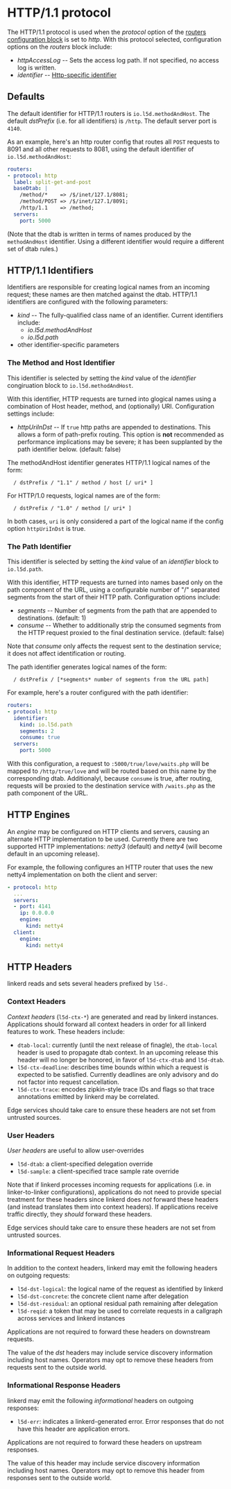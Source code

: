 # HTTP/1.1 protocol

The HTTP/1.1 protocol is used when the *protocol* option of the
[routers configuration block](config.md#routers) is set to *http*.
With this protocol selected, configuration options on the *routers* block
include:

* *httpAccessLog* -- Sets the access log path.  If not specified, no
access log is written.
* *identifier* -- [Http-specific identifier](#protocol-http-identifiers)

<a name="protocol-http-defaults"></a>
## Defaults

The default identifier for HTTP/1.1 routers is `io.l5d.methodAndHost`.  The
default _dstPrefix_ (i.e. for all identifiers) is `/http`. The default server
port is `4140`.

As an example, here's an http router config that routes all `POST`
requests to 8091 and all other requests to 8081, using the default
identifier of `io.l5d.methodAndHost`:

```yaml
routers:
- protocol: http
  label: split-get-and-post
  baseDtab: |
    /method/*    => /$/inet/127.1/8081;
    /method/POST => /$/inet/127.1/8091;
    /http/1.1    => /method;
  servers:
    port: 5000
```

(Note that the dtab is written in terms of names produced by the
`methodAndHost` identifier. Using a different identifier would require a
different set of dtab rules.)

<a name="protocol-http-identifiers"></a>
## HTTP/1.1 Identifiers

Identifiers are responsible for creating logical names from an incoming
request; these names are then matched against the dtab. HTTP/1.1 identifiers
are configured with the following parameters:

* *kind* -- The fully-qualified class name of an identifier. Current
identifiers include:
  * *io.l5d.methodAndHost*
  * *io.l5d.path*
* other identifier-specific parameters

### The Method and Host Identifier

This identifier is selected by setting the *kind* value of the *identifier*
congiruation block to `io.l5d.methodAndHost`.

With this identifier, HTTP requests are turned into glogical names using a
combination of Host header, method, and (optionally) URI. Configuration
settings include:

* *httpUriInDst* -- If `true` http paths are appended to destinations. This
  allows a form of path-prefix routing. This option is **not** recommended as
  performance implications may be severe; it has been supplanted by the path
  identifier below. (default: false)

The methodAndHost identifier generates HTTP/1.1 logical names of the form:
```
  / dstPrefix / "1.1" / method / host [/ uri* ]
```
For HTTP/1.0 requests, logical names are of the form:
```
  / dstPrefix / "1.0" / method [/ uri* ]
```

In both cases, `uri` is only considered a part of the logical name if the
config option `httpUriInDst` is true.

### The Path Identifier

This identifier is selected by setting the *kind* value of an *identifier*
block to `io.l5d.path`.

With this identifier, HTTP requests are turned into names based only on the
path component of the URL, using a configurable number of "/" separated
segments from the start of their HTTP path. Configuration options include:

* *segments* -- Number of segments from the path that are appended to
  destinations. (default: 1)
* *consume* -- Whether to additionally strip the consumed segments from the
  HTTP request proxied to the final destination service. (default: false)

Note that *consume* only affects the request sent to the destination service;
it does not affect identification or routing.

The path identifier generates logical names of the form:
```
  / dstPrefix / [*segments* number of segments from the URL path]
```

For example, here's a router configured with the path identifier:

```yaml
routers:
- protocol: http
  identifier:
    kind: io.l5d.path
    segments: 2
    consume: true
  servers:
    port: 5000
```

With this configuration, a request to `:5000/true/love/waits.php` will be
mapped to `/http/true/love` and will be routed based on this name by the
corresponding dtab. Additionalyl, because `consume` is true, after routing,
requests will be proxied to the destination service with `/waits.php` as the
path component of the URL.

## HTTP Engines

An _engine_ may be configured on HTTP clients and servers, causing an
alternate HTTP implementation to be used. Currently there are two
supported HTTP implementations: _netty3_ (default) and _netty4_ (will
become default in an upcoming release).

For example, the following configures an HTTP router that uses the new
netty4 implementation on both the client and server:

```yaml
- protocol: http
  ...
  servers:
  - port: 4141
    ip: 0.0.0.0
    engine:
      kind: netty4
  client:
    engine:
      kind: netty4
```


## HTTP Headers

linkerd reads and sets several headers prefixed by `l5d-`.

### Context Headers

_Context headers_ (`l5d-ctx-*`) are generated and read by linkerd
instances. Applications should forward all context headers in order
for all linkerd features to work. These headers include:

- `dtab-local`: currently (until the next release of finagle), the
  `dtab-local` header is used to propagate dtab context. In an
  upcoming release this header will no longer be honored, in favor of
  `l5d-ctx-dtab` and `l5d-dtab`.
- `l5d-ctx-deadline`: describes time bounds within which a request is
  expected to be satisfied. Currently deadlines are only advisory and
  do not factor into request cancellation.
- `l5d-ctx-trace`: encodes zipkin-style trace IDs and flags so that
  trace annotations emitted by linkerd may be correlated.

Edge services should take care to ensure these headers are not set
from untrusted sources.

### User Headers

_User headers_ are useful to allow user-overrides

- `l5d-dtab`: a client-specified delegation override
- `l5d-sample`: a client-specified trace sample rate override

Note that if linkerd processes incoming requests for applications
(i.e. in linker-to-linker configurations), applications do not need to
provide special treatment for these headers since linkerd does _not_
forward these headers (and instead translates them into context
headers). If applications receive traffic directly, they _should_
forward these headers.

Edge services should take care to ensure these headers are not set
from untrusted sources.

### Informational Request Headers

In addition to the context headers, linkerd may emit the following
headers on outgoing requests:

- `l5d-dst-logical`: the logical name of the request as identified by linkerd
- `l5d-dst-concrete`: the concrete client name after delegation
- `l5d-dst-residual`: an optional residual path remaining after delegation
- `l5d-reqid`: a token that may be used to correlate requests in a
               callgraph across services and linkerd instances

Applications are not required to forward these headers on downstream
requests.

The value of the _dst_ headers may include service discovery
information including host names.  Operators may opt to remove these
headers from requests sent to the outside world.

### Informational Response Headers

linkerd may emit the following _informational_ headers on outgoing
responses:

- `l5d-err`: indicates a linkerd-generated error. Error responses
             that do not have this header are application errors.

Applications are not required to forward these headers on upstream
responses.

The value of this header may include service discovery information
including host names. Operators may opt to remove this header from
responses sent to the outside world.
